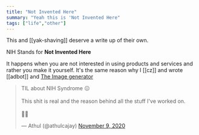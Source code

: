 ```yaml
---
title: "Not Invented Here"
summary: "Yeah this is 'Not Invented Here"
tags: ["life","other"]
---
```


This and [[yak-shaving]] deserve a write up of their own.

NIH Stands for **Not Invented Here**

It happens when you are not interested in using products and services and rather you make it yourself. It's the same reason why I [[cz]] and wrote [[adbot]] and [The Image generator](https://blog.athulcyriac.xyz/image-gen/)

<blockquote class="twitter-tweet" data-dnt="true" data-theme="dark"><p lang="en" dir="ltr">TIL about NIH Syndrome 😖<br><br> This shit is real and the reason behind all the stuff I&#39;ve worked on.<br><br>👨🔫</p>&mdash; Athul (@athulcajay) <a href="https://twitter.com/athulcajay/status/1325912903069831168?ref_src=twsrc%5Etfw">November 9, 2020</a></blockquote><script async src="https://platform.twitter.com/widgets.js" charset="utf-8"></script>
